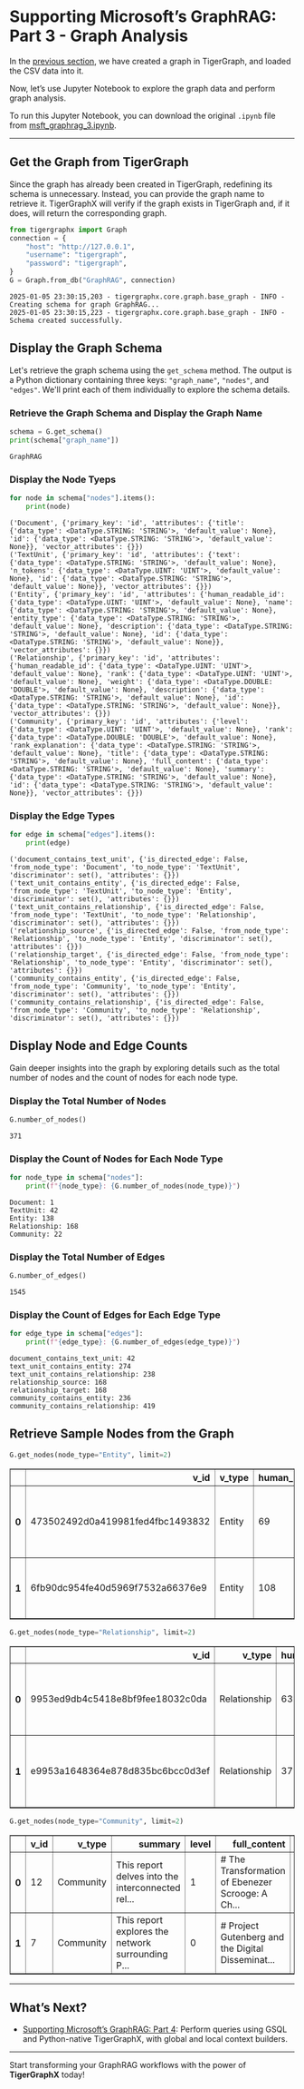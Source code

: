 # Supporting Microsoft’s GraphRAG: Part 3 - Graph Analysis

In the [previous section](../msft_graphrag_2), we have created a graph in TigerGraph, and loaded the CSV data into it.

Now, let’s use Jupyter Notebook to explore the graph data and perform graph analysis.

To run this Jupyter Notebook, you can download the original `.ipynb` file from [msft_graphrag_3.ipynb](https://github.com/tigergraph/tigergraphx/tree/main/docs/graphrag/msft_graphrag_3.ipynb).

---

## Get the Graph from TigerGraph
Since the graph has already been created in TigerGraph, redefining its schema is unnecessary. Instead, you can provide the graph name to retrieve it. TigerGraphX will verify if the graph exists in TigerGraph and, if it does, will return the corresponding graph.


```python
from tigergraphx import Graph
connection = {
    "host": "http://127.0.0.1",
    "username": "tigergraph",
    "password": "tigergraph",
}
G = Graph.from_db("GraphRAG", connection)
```

    2025-01-05 23:30:15,203 - tigergraphx.core.graph.base_graph - INFO - Creating schema for graph GraphRAG...
    2025-01-05 23:30:15,223 - tigergraphx.core.graph.base_graph - INFO - Schema created successfully.


## Display the Graph Schema

Let's retrieve the graph schema using the `get_schema` method. The output is a Python dictionary containing three keys: `"graph_name"`, `"nodes"`, and `"edges"`. We'll print each of them individually to explore the schema details.
### Retrieve the Graph Schema and Display the Graph Name


```python
schema = G.get_schema()
print(schema["graph_name"])
```

    GraphRAG


### Display the Node Tyeps


```python
for node in schema["nodes"].items():
    print(node)
```

    ('Document', {'primary_key': 'id', 'attributes': {'title': {'data_type': <DataType.STRING: 'STRING'>, 'default_value': None}, 'id': {'data_type': <DataType.STRING: 'STRING'>, 'default_value': None}}, 'vector_attributes': {}})
    ('TextUnit', {'primary_key': 'id', 'attributes': {'text': {'data_type': <DataType.STRING: 'STRING'>, 'default_value': None}, 'n_tokens': {'data_type': <DataType.UINT: 'UINT'>, 'default_value': None}, 'id': {'data_type': <DataType.STRING: 'STRING'>, 'default_value': None}}, 'vector_attributes': {}})
    ('Entity', {'primary_key': 'id', 'attributes': {'human_readable_id': {'data_type': <DataType.UINT: 'UINT'>, 'default_value': None}, 'name': {'data_type': <DataType.STRING: 'STRING'>, 'default_value': None}, 'entity_type': {'data_type': <DataType.STRING: 'STRING'>, 'default_value': None}, 'description': {'data_type': <DataType.STRING: 'STRING'>, 'default_value': None}, 'id': {'data_type': <DataType.STRING: 'STRING'>, 'default_value': None}}, 'vector_attributes': {}})
    ('Relationship', {'primary_key': 'id', 'attributes': {'human_readable_id': {'data_type': <DataType.UINT: 'UINT'>, 'default_value': None}, 'rank': {'data_type': <DataType.UINT: 'UINT'>, 'default_value': None}, 'weight': {'data_type': <DataType.DOUBLE: 'DOUBLE'>, 'default_value': None}, 'description': {'data_type': <DataType.STRING: 'STRING'>, 'default_value': None}, 'id': {'data_type': <DataType.STRING: 'STRING'>, 'default_value': None}}, 'vector_attributes': {}})
    ('Community', {'primary_key': 'id', 'attributes': {'level': {'data_type': <DataType.UINT: 'UINT'>, 'default_value': None}, 'rank': {'data_type': <DataType.DOUBLE: 'DOUBLE'>, 'default_value': None}, 'rank_explanation': {'data_type': <DataType.STRING: 'STRING'>, 'default_value': None}, 'title': {'data_type': <DataType.STRING: 'STRING'>, 'default_value': None}, 'full_content': {'data_type': <DataType.STRING: 'STRING'>, 'default_value': None}, 'summary': {'data_type': <DataType.STRING: 'STRING'>, 'default_value': None}, 'id': {'data_type': <DataType.STRING: 'STRING'>, 'default_value': None}}, 'vector_attributes': {}})


### Display the Edge Types


```python
for edge in schema["edges"].items():
    print(edge)
```

    ('document_contains_text_unit', {'is_directed_edge': False, 'from_node_type': 'Document', 'to_node_type': 'TextUnit', 'discriminator': set(), 'attributes': {}})
    ('text_unit_contains_entity', {'is_directed_edge': False, 'from_node_type': 'TextUnit', 'to_node_type': 'Entity', 'discriminator': set(), 'attributes': {}})
    ('text_unit_contains_relationship', {'is_directed_edge': False, 'from_node_type': 'TextUnit', 'to_node_type': 'Relationship', 'discriminator': set(), 'attributes': {}})
    ('relationship_source', {'is_directed_edge': False, 'from_node_type': 'Relationship', 'to_node_type': 'Entity', 'discriminator': set(), 'attributes': {}})
    ('relationship_target', {'is_directed_edge': False, 'from_node_type': 'Relationship', 'to_node_type': 'Entity', 'discriminator': set(), 'attributes': {}})
    ('community_contains_entity', {'is_directed_edge': False, 'from_node_type': 'Community', 'to_node_type': 'Entity', 'discriminator': set(), 'attributes': {}})
    ('community_contains_relationship', {'is_directed_edge': False, 'from_node_type': 'Community', 'to_node_type': 'Relationship', 'discriminator': set(), 'attributes': {}})


## Display Node and Edge Counts

Gain deeper insights into the graph by exploring details such as the total number of nodes and the count of nodes for each node type.

### Display the Total Number of Nodes


```python
G.number_of_nodes()
```




    371



### Display the Count of Nodes for Each Node Type


```python
for node_type in schema["nodes"]:
    print(f"{node_type}: {G.number_of_nodes(node_type)}")
```

    Document: 1
    TextUnit: 42
    Entity: 138
    Relationship: 168
    Community: 22


### Display the Total Number of Edges


```python
G.number_of_edges()
```




    1545



### Display the Count of Edges for Each Edge Type


```python
for edge_type in schema["edges"]:
    print(f"{edge_type}: {G.number_of_edges(edge_type)}")
```

    document_contains_text_unit: 42
    text_unit_contains_entity: 274
    text_unit_contains_relationship: 238
    relationship_source: 168
    relationship_target: 168
    community_contains_entity: 236
    community_contains_relationship: 419


## Retrieve Sample Nodes from the Graph


```python
G.get_nodes(node_type="Entity", limit=2)
```




<div>
<style scoped>
    .dataframe tbody tr th:only-of-type {
        vertical-align: middle;
    }

    .dataframe tbody tr th {
        vertical-align: top;
    }

    .dataframe thead th {
        text-align: right;
    }
</style>
<table border="1" class="dataframe">
  <thead>
    <tr style="text-align: right;">
      <th></th>
      <th>v_id</th>
      <th>v_type</th>
      <th>human_readable_id</th>
      <th>entity_type</th>
      <th>name</th>
      <th>description</th>
      <th>id</th>
    </tr>
  </thead>
  <tbody>
    <tr>
      <th>0</th>
      <td>473502492d0a419981fed4fbc1493832</td>
      <td>Entity</td>
      <td>69</td>
      <td>PERSON</td>
      <td>THE THREE MISS FEZZIWIGS</td>
      <td>Daughters of Mr. and Mrs. Fezziwig, described ...</td>
      <td>473502492d0a419981fed4fbc1493832</td>
    </tr>
    <tr>
      <th>1</th>
      <td>6fb90dc954fe40d5969f7532a66376e9</td>
      <td>Entity</td>
      <td>108</td>
      <td>PERSON</td>
      <td>WANT</td>
      <td>Want is depicted as a girl, symbolizing povert...</td>
      <td>6fb90dc954fe40d5969f7532a66376e9</td>
    </tr>
  </tbody>
</table>
</div>




```python
G.get_nodes(node_type="Relationship", limit=2)
```




<div>
<style scoped>
    .dataframe tbody tr th:only-of-type {
        vertical-align: middle;
    }

    .dataframe tbody tr th {
        vertical-align: top;
    }

    .dataframe thead th {
        text-align: right;
    }
</style>
<table border="1" class="dataframe">
  <thead>
    <tr style="text-align: right;">
      <th></th>
      <th>v_id</th>
      <th>v_type</th>
      <th>human_readable_id</th>
      <th>rank</th>
      <th>weight</th>
      <th>description</th>
      <th>id</th>
    </tr>
  </thead>
  <tbody>
    <tr>
      <th>0</th>
      <td>9953ed9db4c5418e8bf9fee18032c0da</td>
      <td>Relationship</td>
      <td>63</td>
      <td>9</td>
      <td>20</td>
      <td>Fezziwig and Mrs. Fezziwig share a close perso...</td>
      <td>9953ed9db4c5418e8bf9fee18032c0da</td>
    </tr>
    <tr>
      <th>1</th>
      <td>e9953a1648364e878d835bc6bcc0d3ef</td>
      <td>Relationship</td>
      <td>37</td>
      <td>5</td>
      <td>1</td>
      <td>The activities and cheer that the Ghost of Chr...</td>
      <td>e9953a1648364e878d835bc6bcc0d3ef</td>
    </tr>
  </tbody>
</table>
</div>




```python
G.get_nodes(node_type="Community", limit=2)
```




<div>
<style scoped>
    .dataframe tbody tr th:only-of-type {
        vertical-align: middle;
    }

    .dataframe tbody tr th {
        vertical-align: top;
    }

    .dataframe thead th {
        text-align: right;
    }
</style>
<table border="1" class="dataframe">
  <thead>
    <tr style="text-align: right;">
      <th></th>
      <th>v_id</th>
      <th>v_type</th>
      <th>summary</th>
      <th>level</th>
      <th>full_content</th>
      <th>rank</th>
      <th>id</th>
      <th>rank_explanation</th>
      <th>title</th>
    </tr>
  </thead>
  <tbody>
    <tr>
      <th>0</th>
      <td>12</td>
      <td>Community</td>
      <td>This report delves into the interconnected rel...</td>
      <td>1</td>
      <td># The Transformation of Ebenezer Scrooge: A Ch...</td>
      <td>8.5</td>
      <td>12</td>
      <td>The high impact severity rating reflects the p...</td>
      <td>Community 12</td>
    </tr>
    <tr>
      <th>1</th>
      <td>7</td>
      <td>Community</td>
      <td>This report explores the network surrounding P...</td>
      <td>0</td>
      <td># Project Gutenberg and the Digital Disseminat...</td>
      <td>8.5</td>
      <td>7</td>
      <td>The high impact severity rating reflects Proje...</td>
      <td>Community 7</td>
    </tr>
  </tbody>
</table>
</div>



---

## What’s Next?

- [Supporting Microsoft’s GraphRAG: Part 4](../msft_graphrag_4): Perform queries using GSQL and Python-native TigerGraphX, with global and local context builders.

---

Start transforming your GraphRAG workflows with the power of **TigerGraphX** today!
